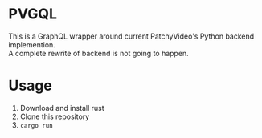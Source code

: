 # PVGQL
This is a GraphQL wrapper around current PatchyVideo's Python backend implemention.\
A complete rewrite of backend is not going to happen.
# Usage
1. Download and install rust
2. Clone this repository
3. `cargo run`
